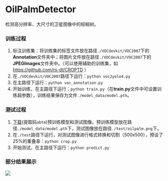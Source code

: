 # OilPalmDetector
检测高分辨率、大尺寸的卫星图像中的棕榈树。

### 训练过程
1. 标注训练集：将训练集的标签文件放在路径`./VOCdevkit/VOC2007`下的**Annotation**文件夹中；将图片文件放在路径`./VOCdevkit/VOC2007`下的**JPEGImages**文件夹中。（可以使用辅助的训练集，如 https://github.com/rs-dl/CROPTD ）
2. 在`./VOCdevkit/VOC2007`路径下运行：`python voc2yolo4.py`
3. 在主路径下运行：`python voc_annotation.py`
4. 开始训练，在主路径下运行：`python train.py`（在**train.py**文件中可设置训练超参数），训练结果保存为文件`./model_data/model.pth`。

### 测试过程
1. [下载](https://pan.baidu.com/s/1DzySlv9znHBfadu3i5F5Zw)(提取码`abtm`)预训练模型和测试图像。预训练模型放在路径`./model_data/model.pth`下，测试图像放在路径`./test/oilpalm.png`下。
1. 在`./test`路径下运行，对测试图像进行格式转换和切割（500x500），预设了25%的重叠率：`python crop.py`
2. 开始测试，在主路径下运行：`python predict.py`

### 部分结果展示
![](.test/part_of_result.png)
